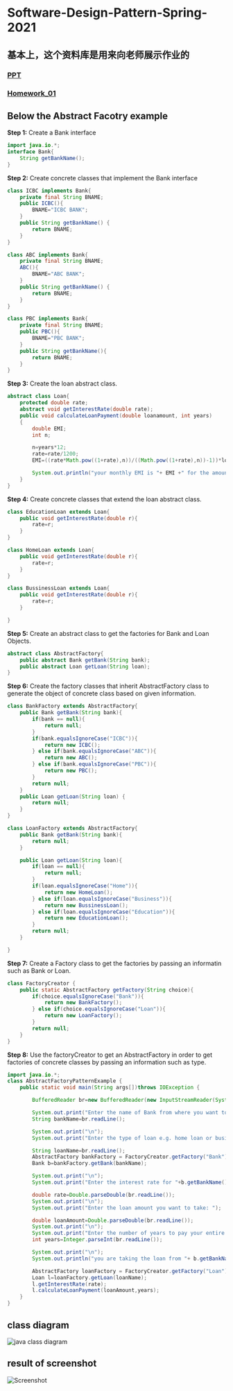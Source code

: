 # Software-Design-Pattern-Spring-2021
## 基本上，这个资料库是用来向老师展示作业的
### [PPT](https://github.com/mahfuztbt/Software-Design-Pattern-Spring-2021/tree/master/PPT)
### [Homework_01](https://github.com/mahfuztbt/Software-Design-Pattern-Spring-2021/tree/master/Homework_01)

## Below the Abstract Facotry example


**Step 1:** Create a Bank interface
```java
import java.io.*;
interface Bank{
    String getBankName();
} 
```
**Step 2:** Create concrete classes that implement the Bank interface
```java
class ICBC implements Bank{
    private final String BNAME;
    public ICBC(){
        BNAME="ICBC BANK";
    }
    public String getBankName() {
        return BNAME;
    }
}
```
```java
class ABC implements Bank{
    private final String BNAME;
    ABC(){
        BNAME="ABC BANK";
    }
    public String getBankName() {
        return BNAME;
    }
}
```
```java
class PBC implements Bank{
    private final String BNAME;
    public PBC(){
        BNAME="PBC BANK";
    }
    public String getBankName(){
        return BNAME;
    }
}
```
**Step 3:** Create the loan abstract class.
```java
abstract class Loan{
    protected double rate;
    abstract void getInterestRate(double rate);
    public void calculateLoanPayment(double loanamount, int years)
    {
        double EMI;
        int n;

        n=years*12;
        rate=rate/1200;
        EMI=((rate*Math.pow((1+rate),n))/((Math.pow((1+rate),n))-1))*loanamount;

        System.out.println("your monthly EMI is "+ EMI +" for the amount"+loanamount+" you have borrowed");
    }
}
```
**Step 4:** Create concrete classes that extend the loan abstract class.
```java
class EducationLoan extends Loan{
    public void getInterestRate(double r){
        rate=r;
    }
}
```
```java
class HomeLoan extends Loan{
    public void getInterestRate(double r){
        rate=r;
    }
}
```
```java
class BussinessLoan extends Loan{
    public void getInterestRate(double r){
        rate=r;
    }

}
```
**Step 5:** Create an abstract class to get the factories for Bank and Loan Objects.
```java
abstract class AbstractFactory{
    public abstract Bank getBank(String bank);
    public abstract Loan getLoan(String loan);
}
```
**Step 6:** Create the factory classes that inherit AbstractFactory class to generate the object of concrete class based on given information.
```java
class BankFactory extends AbstractFactory{
    public Bank getBank(String bank){
        if(bank == null){
            return null;
        }
        if(bank.equalsIgnoreCase("ICBC")){
            return new ICBC();
        } else if(bank.equalsIgnoreCase("ABC")){
            return new ABC();
        } else if(bank.equalsIgnoreCase("PBC")){
            return new PBC();
        }
        return null;
    }
    public Loan getLoan(String loan) {
        return null;
    }
}
```
```java
class LoanFactory extends AbstractFactory{
    public Bank getBank(String bank){
        return null;
    }

    public Loan getLoan(String loan){
        if(loan == null){
            return null;
        }
        if(loan.equalsIgnoreCase("Home")){
            return new HomeLoan();
        } else if(loan.equalsIgnoreCase("Business")){
            return new BussinessLoan();
        } else if(loan.equalsIgnoreCase("Education")){
            return new EducationLoan();
        }
        return null;
    }

}
```
**Step 7:** Create a Factory class to get the factories by passing an informatin such as Bank or Loan.
```java
class FactoryCreator {
    public static AbstractFactory getFactory(String choice){
        if(choice.equalsIgnoreCase("Bank")){
            return new BankFactory();
        } else if(choice.equalsIgnoreCase("Loan")){
            return new LoanFactory();
        }
        return null;
    }
}
```
**Step 8:** Use the factoryCreator to get an AbstractFactory in order to get factories of concrete classes by passing an information such as type.
```java
import java.io.*;
class AbstractFactoryPatternExample {
    public static void main(String args[])throws IOException {

        BufferedReader br=new BufferedReader(new InputStreamReader(System.in));

        System.out.print("Enter the name of Bank from where you want to take loan amount: ");
        String bankName=br.readLine();

        System.out.print("\n");
        System.out.print("Enter the type of loan e.g. home loan or business loan or education loan : ");

        String loanName=br.readLine();
        AbstractFactory bankFactory = FactoryCreator.getFactory("Bank");
        Bank b=bankFactory.getBank(bankName);

        System.out.print("\n");
        System.out.print("Enter the interest rate for "+b.getBankName()+ ": ");

        double rate=Double.parseDouble(br.readLine());
        System.out.print("\n");
        System.out.print("Enter the loan amount you want to take: ");

        double loanAmount=Double.parseDouble(br.readLine());
        System.out.print("\n");
        System.out.print("Enter the number of years to pay your entire loan amount: ");
        int years=Integer.parseInt(br.readLine());

        System.out.print("\n");
        System.out.println("you are taking the loan from "+ b.getBankName());

        AbstractFactory loanFactory = FactoryCreator.getFactory("Loan");
        Loan l=loanFactory.getLoan(loanName);
        l.getInterestRate(rate);
        l.calculateLoanPayment(loanAmount,years);
    }
}
```

## class diagram
![java class diagram](https://user-images.githubusercontent.com/67628125/120784864-20ee8680-c55f-11eb-84e9-eaa7c6d0fdcc.png)

## result of screenshot
![Screenshot](https://user-images.githubusercontent.com/67628125/120784912-2c41b200-c55f-11eb-8755-8630b4dcc38f.PNG)


